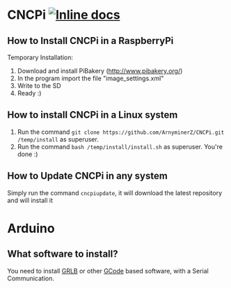 # CNCPi [![Inline docs](http://inch-ci.org/github/{ORG-or-USERNAME}/{REPO-NAME}.svg?branch=master)](http://inch-ci.org/github/{ORG-or-USERNAME}/{REPO-NAME})
## How to Install CNCPi in a RaspberryPi
Temporary Installation:
1. Download and install PiBakery (http://www.pibakery.org/)
2. In the program import the file "image_settings.xml"
3. Write to the SD
4. Ready :)
## How to install CNCPi in a Linux system
1. Run the command `git clone https://github.com/ArnyminerZ/CNCPi.git /temp/install` as superuser.
2. Run the command `bash /temp/install/install.sh` as superuser.
You're done :)
## How to Update CNCPi in any system
Simply run the command `cncpiupdate`, it will download the latest repository and will install it

# Arduino
## What software to install?
You need to install [GRLB](https://github.com/grbl/grbl) or other [GCode](http://reprap.org/wiki/G-code) based software, with a Serial Communication.
